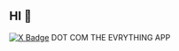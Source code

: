 ## HI 👋

[![X Badge](https://img.shields.io/badge/-X-000000?style=flat&logo=x&logoColor=white&link=https://x.com/kevinneutrino)](https://x.com/kevinneutrino) DOT COM THE EVRYTHING APP

